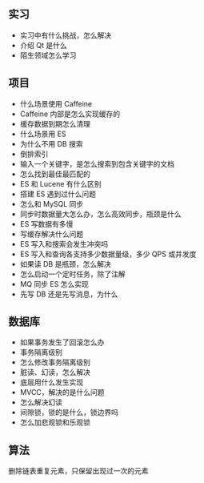 ## 实习
- 实习中有什么挑战，怎么解决
- 介绍 Qt 是什么
- 陌生领域怎么学习

## 项目
- 什么场景使用 Caffeine
- Caffeine 内部是怎么实现缓存的
- 缓存数据到期怎么清理
- 什么场景用 ES
- 为什么不用 DB 搜索
- 倒排索引
- 输入一个关键字，是怎么搜索到包含关键字的文档
- 怎么找到最佳最匹配的
- ES 和 Lucene 有什么区别
- 搭建 ES 遇到过什么问题
- 怎么和 MySQL 同步
- 同步时数据量大怎么办，怎么高效同步，瓶颈是什么
- ES 写数据有多慢
- 写缓存解决什么问题
- ES 写入和搜索会发生冲突吗
- ES 写入和查询各支持多少数据量级，多少 QPS 或并发度
- 如果读 DB 是瓶颈，怎么解决
- 怎么启动一个定时任务，除了注解
- MQ 同步 ES 怎么实现
- 先写 DB 还是先写消息，为什么

## 数据库
- 如果事务发生了回滚怎么办
- 事务隔离级别
- 怎么修改事务隔离级别
- 脏读、幻读，怎么解决
- 底层用什么发生实现
- MVCC，解决的是什么问题
- 怎么解决幻读
- 间隙锁，锁的是什么，锁边界吗
- 怎么加悲观锁和乐观锁

## 算法
删除链表重复元素，只保留出现过一次的元素
